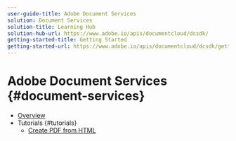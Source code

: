 ```yaml
---
user-guide-title: Adobe Document Services
solution: Document Services
solution-title: Learning Hub
solution-hub-url: https://www.adobe.io/apis/documentcloud/dcsdk/
getting-started-title: Getting Started
getting-started-url: https://www.adobe.io/apis/documentcloud/dcsdk/gettingstarted.html
---
```


# Adobe Document Services {#document-services}

+ [Overview](tutorials/overview.md)
+ Tutorials {#tutorials}
  + [Create PDF from HTML](tutorials/Createpdffromhtml.md)